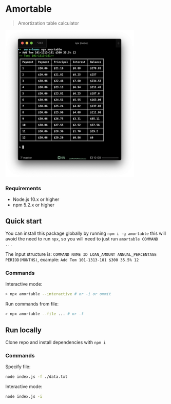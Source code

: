# Amortable

> Amortization table calculator

<img alt="Amortable" src="https://github.com/cesargdm/amortable/raw/master/.github/images/amortable.png" width="400">

### Requirements

- Node.js 10.x or higher
- npm 5.2.x or higher

## Quick start

You can install this package globally by running `npm i -g amortable` this will avoid the need to run `npx`, so you will need to just run `amortable COMMAND ...`

The input structure is: `COMMAND NAME ID LOAN_AMOUNT ANNUAL_PERCENTAGE PERIOD(MONTHS)`, example: `Add Tom 101-1313-101 $300 35.5% 12`

### Commands

Interactive mode:

```bash
> npx amortable --interactive # or -i or ommit
```

Run commands from file:

```bash
> npx amortable --file ... # or -f
```

## Run locally

Clone repo and install dependencies with `npm i`

### Commands

Specify file:

```bash
node index.js -f ./data.txt
```

Interactive mode:

```bash
node index.js -i
```
